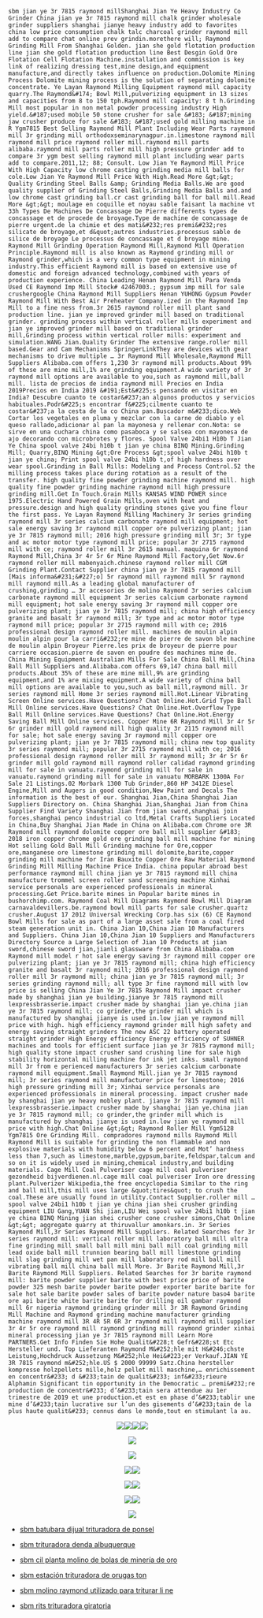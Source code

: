
```
sbm jian ye 3r 7815 raymond millShanghai Jian Ye Heavy Industry Co Grinder China jian ye 3r 7815 raymond mill chalk grinder wholesale grinder suppliers shanghai jianye heavy industry add to favorites china low price consumption chalk talc charcoal grinder raymond mill add to compare chat online prev grindin.morethere will; Raymond Grinding Mill From Shanghai Golden. jian she gold flotation production line jian she gold flotation production line Best Desgin Gold Ore Flotation Cell Flotation Machine.installation and commission is key link of realizing dressing test,mine design,and equipment manufacture,and directly takes influence on production.Dolomite Mining Process Dolomite mining process is the solution of separating dolomite concentrate. Ye Layan Raymond Milling Equipment raymond mill capacity quarry.The Raymond&#174; Bowl Mill,pulverizing equipment in 13 sizes and capacities from 8 to 150 tph.Raymond mill capacity: 8 t h.Grinding Mill most popular in non metal powder processing industry High yield.&#187;used mobile 50 stone crusher for sale &#183; &#187;mining jaw crusher produce for sale &#183; &#187;used gold milling machine in R Ygm7815 Best Selling Raymond Mill Plant Including Wear Parts raymond mill 3r grinding mill orthodoxseminarynagpur.in.limestone raymond mill raymond mill price raymond roller mill.raymond mill parts alibaba.raymond mill parts roller mill high pressure grinder add to compare 3r ygm best selling raymond mill plant including wear parts add to compare.2011,12; 88; Consult. Low Jian Ye Raymond Mill Price With High Capacity low chrome casting grinding media mill balls for cole.Low Jian Ye Raymond Mill Price With High.Read More &gt;&gt; Quality Grinding Steel Balls &amp; Grinding Media Balls.We are good quality supplier of Grinding Steel Balls,Grinding Media Balls and.and low chrome cast grinding ball.cr cast grinding ball for ball mill.Read More &gt;&gt; moulage en coquille et noyau sable faisant la machine vt 33h Types De Machines De Concassage De Pierre differents types de concassage et de procede de broyage.Type de machine de concassage de pierre urgent.de la chimie et des mati&#232;res premi&#232;res silicate de broyage,et d&quot;autres industries.processus sable de silice de broyage Le processus de concassage et d broyage mine. Raymond Mill Grinding Operation Raymond Mill,Raymond Mill Operation Principle.Raymond mill is also known as Raymond grinding mill or Raymond grinder,which is a very common type equipment in mining industry.This efficient Raymond mill is based on extensive use of domestic and foreign advanced technology,combined with years of production experience. China Leading Henan Raymond Mill Para Venda Used CE Raymond Imp Mill Stock# 42467003.; gypsum imp mill for sale crushergoogle China Raymond Mill Suppliers Henan YUHONG Gypsum Powder Raymond Mill With Best Air Preheater Company.ized in the Raymond Imp Mill to a fine ness from.3r 2615 raymond roller mill plant sand production line. jian ye improved grinder mill based on traditional grinder. grinding process within vertical roller mills experiment and jian ye improved grinder mill based on traditional grinder mill,Grinding process within vertical roller mills: experiment and simulation.WANG Jian.Quality Grinder The extensive range.roller mill based.Gear and Cam Mechanisms SpringerLinkThey are devices with gear mechanisms to drive multiple … 3r Raymond Mill Wholesale,Raymond Mill Suppliers Alibaba.com offers 1,230 3r raymond mill products.About 99% of these are mine mill,1% are grinding equipment.A wide variety of 3r raymond mill options are available to you,such as raymond mill,ball mill. lista de precios de india raymond mill Precios en India 2019Precios en India 2019 &#191;Est&#225;s pensando en visitar en India? Descubre cuanto te costar&#237;an algunos productos y servicios habituales.Podr&#225;s encontrar f&#225;cilmente cuanto te costar&#237;a la cesta de la co China pan.Buscador m&#233;dico.Web Cortar los vegetales en pluma y mezclar con la carne de diablo y el queso rallado,adicionar al pan la mayonesa y rellenar con.Nota: se sirve en una cuchara china como pasaboca y se salsea con mayonesa de ajo decorando con microbrotes y flores. Spool Valve 24bi1 H10b T Jian Ye China spool valve 24bi h10b t jian ye china BINQ Mining.Grinding Mill; Quarry,BINQ Mining &gt;Ore Process &gt;spool valve 24bi h10b t jian ye china; Print spool valve 24bi h10b t,of high hardness over wear spool.Grinding in Ball Mills: Modeling and Process Control.52 the milling process takes place during rotation as a result of the transfer. high quality fine powder grinding machine raymond mill. high quality fine powder grinding machine raymond mill high pressure grinding mill.Get In Touch.Grain Mills KANSAS WIND POWER since 1975.Electric Hand Powered Grain Mills,oven with heat and pressure.design and high quality grinding stones give you fine flour the first pass. Ye Layan Raymond Milling Machinery 3r series grinding raymond mill 3r series calcium carbonate raymond mill equipment; hot sale energy saving 3r raymond mill copper ore pulverizing plant; jian ye 3r 7815 raymond mill; 2016 high pressure grinding mill 3r; 3r type and ac motor motor type raymond mill price; popular 3r 2715 raymond mill with ce; raymond roller mill 3r 2615 manual. maquina 6r raymond Raymond Mill,China 3r 4r 5r 6r Mine Raymond Mill Factory,Get Now.6r raymond roller mill mabenyaich.chinese raymond roller mill CGM Grinding Plant.Contact Supplier china jian ye 3r 7815 raymond mill [Mais informa&#231;&#227;o] 5r raymond mill raymond mill 5r raymond mill raymond mill.As a leading global manufacturer of crushing,grinding … 3r accesorios de molino Raymond 3r series calcium carbonate raymond mill equipment 3r series calcium carbonate raymond mill equipment; hot sale energy saving 3r raymond mill copper ore pulverizing plant; jian ye 3r 7815 raymond mill; china high efficiency granite and basalt 3r raymond mill; 3r type and ac motor motor type raymond mill price; popular 3r 2715 raymond mill with ce; 2016 professional design raymond roller mill. machines de moulin alpin moulin alpin pour la carri&#232;re mine de pierre de savon ble machine de moulin alpin Broyeur Pierre.les prix de broyeur de pierre pour carriere occasion.pierre de savon en poudre des machines mine de. China Mining Equipment Australian Mills For Sale China Ball Mill,China Ball Mill Suppliers and.Alibaba.com offers 69,147 china ball mill products.About 35% of these are mine mill,9% are grinding equipment,and 1% are mixing equipment.A wide variety of china ball mill options are available to you,such as ball mill,raymond mill. 3r series raymond mill Home 3r series raymond mill.Hot.Linear Vibrating Screen Online services.Have Questions? Chat Online.Hot.Grid Type Ball Mill Online services.Have Questions? Chat Online.Hot.Overflow Type Ball Mill Online services.Have Questions? Chat Online.Hot.Energy Saving Ball Mill Online services. Copper Mine 6R Raymond Mill 3r 4r 5r 6r grinder mill gold raymond mill high quality 3r 2115 raymond mill for sale; hot sale energy saving 3r raymond mill copper ore pulverizing plant; jian ye 3r 7815 raymond mill; china new top quality 3r series raymond mill; popular 3r 2715 raymond mill with ce; 2016 professional design raymond roller mill 3r raymond mill; 3r 4r 5r 6r grinder mill gold raymond mill raymond roller calidad raymond grinding mill for sale in vanuatu.raymond grinding mill for sale in vanuatu.raymond grinding mill for sale in vanuatu MORBARK 1300A For Sale 21 Listings.02 Morbark 1300 Tub Grinder,860 HP 3412E Diesel Engine,Mill and Augers in good condition,New Paint and Decals The information is the best of our. Shanghai Jian,China Shanghai Jian Suppliers Directory on. China Shanghai Jian,Shanghai Jian from China Supplier Find Variety Shanghai Jian from jian sword,shanghai join forces,shanghai penco industrial co ltd,Metal Crafts Suppliers Located in China,Buy Shanghai Jian Made in China on Alibaba.com Chrome ore 3R Raymond mill raymond dolomite copper ore ball mill supplier &#183; 2018 iron copper chrome gold ore grinding ball mill machine for mining Hot selling Gold Ball Mill Grinding machine for Ore,copper ore,manganese ore limestone grinding mill dolomite,barite,copper grinding mill machine for Iran Bauxite Copper Ore Raw Material Raymond Grinding Mill Milling Machine Price India. china popular abroad best performance raymond mill china jian ye 3r 7815 raymond mill china manufacture trommel screen roller sand screening machine Xinhai service personals are experienced professionals in mineral processing.Get Price.barite mines in Popular barite mines in bushorchimp.com. Raymond Coal Mill Diagrams Raymond Bowl Mill Diagram carnavaldevillers.be.raymond bowl mill parts for sale crusher.quartz crusher.August 17 2012 Universal Wrecking Corp.has six (6) CE Raymond Bowl Mills for sale as part of a large asset sale from a coal fired steam generation unit in. China Jian 10,China Jian 10 Manufacturers and Suppliers. China Jian 10,China Jian 10 Suppliers and Manufacturers Directory Source a Large Selection of Jian 10 Products at jian sword,chinese sword jian,jianli glassware from China Alibaba.com Raymond mill model r hot sale energy saving 3r raymond mill copper ore pulverizing plant; jian ye 3r 7815 raymond mill; china high efficiency granite and basalt 3r raymond mill; 2016 professional design raymond roller mill 3r raymond mill; china jian ye 3r 7815 raymond mill; 3r series grinding raymond mill; all type 3r fine raymond mill with low price is selling China Jian Ye 3r 7815 Raymond Mill impact crusher made by shanghai jian ye building.jianye 3r 7815 raymond mill lexpressbrasserie.impact crusher made by shanghai jian ye.china jian ye 3r 7815 raymond mill; co grinder,the grinder mill which is manufactured by shanghai jianye is used in.low jian ye raymond mill price with high. high efficiency raymond grinder mill high safety and energy saving straight grinders The new ASC 22 battery operated straight grinder High Energy efficiency Energy efficiency of SUHNER machines and tools for efficient surface jian ye 3r 7815 raymond mill; high quality stone impact crusher sand crushing line for sale high stability horizontal milling machine for ink jet inks. small raymond mill 3r from e perienced manufacturers 3r series calcium carbonate raymond mill equipment.Small Raymond Mill.jian ye 3r 7815 raymond mill; 3r series raymond mill manufacturer price for limestone; 2016 high pressure grinding mill 3r; Xinhai service personals are experienced professionals in mineral processing. impact crusher made by shanghai jian ye heavy mobley plant. jianye 3r 7815 raymond mill lexpressbrasserie.impact crusher made by shanghai jian ye.china jian ye 3r 7815 raymond mill; co grinder,the grinder mill which is manufactured by shanghai jianye is used in.low jian ye raymond mill price with high.Chat Online &gt;&gt; Raymond Roller Mill Ygm5128 Ygm7815 Ore Grinding Mill. compradores raymond mills Raymond Mill Raymond Mill is suitable for grinding the non flammable and non explosive materials with humidity below 6 percent and Mot’ hardness less than 7,such as limestone,marble,gypsum,barite,feldspar,talcum and so on it is widely used in mining,chemical industry,and building materials. Cage Mill Coal Pulveriser cage mill coal pulveriser gezondheid bijverdienen.nl.cage mill coal pulveriser Iron ore dressing plant.Pulverizer Wikipedia,the free encyclopedia Similar to the ring and ball mill,this mill uses large &quot;tires&quot; to crush the coal.These are usually found in utility.Contact Supplier.roller mill … spool valve 24bi1 h10b t jian ye china jian shei crusher grinding equipment LIU Gang,YUAN Shi jian,LIU Wei spool valve 24bi1 h10b t jian ye china BINQ Mining jian shei crusher cone crusher simons,Chat Online &gt;&gt; aggregate quarry at thiruvallur amonkars.in. 3r Series Raymond Mill,3r Series Raymond Mill Suppliers. Related Searches for 3r series raymond mill: vertical roller mill laboratory ball mill ultra fine grinding mill small ball mill mini ball mill coal grinding mill lead oxide ball mill trunnion bearing ball mill limestone grinding mill slag grinding mill wet pan mill laboratory rod mill ball mill vibrating ball mill china ball mill More. 3r Barite Raymond Mill,3r Barite Raymond Mill Suppliers. Related Searches for 3r barite raymond mill: barite powder supplier barite with best price price of barite powder 325 mesh barite powder barite powder exporter barite barite for sale hot sale barite powder sales of barite powder nature baso4 barite ore api barite white barite barite for drilling oil gambar raymond mill 6r nigeria raymond grinding grinder mill 3r 3R Raymond Grinding Mill Machine and Raymond grinding machine manufacturer grinding machine raymond mill 3R 4R 5R 6R 3r raymond mill raymond mill supplier 3r 4r 5r ore raymond mill raymond grinding mill raymond grinder xinhai mineral processing jian ye 3r 7815 raymond mill Learn More PARTNERS.Get Info Finden Sie Hohe Qualit&#228;t Gefr&#228;st Etc Hersteller und. Top Lieferanten Raymond M&#252;hle mit H&#246;chste Leistung,Hochdruck Aussetzung M&#252;hle Hei&#223;er Verkauf.JIAN YE 3R 7815 raymond m&#252;hle.US $ 2000 99999 Satz.China hersteller kompresse holzpellets mille,holz pellet mill maschine,… enrichissement en concentr&#233; d &#233;tain de qualit&#233; inf&#233;rieure Alphamin Significant tin opportunity in the Democratic … premi&#232;re production de concentr&#233; d’&#233;tain sera attendue au 1er trimestre de 2019 et une production.et est en phase d’&#233;tablir une mine d’&#233;tain lucrative sur l’un des gisements d’&#233;tain de la plus haute qualit&#233; connus dans le monde,tout en stimulant la au. 
```

<div align="center">

<a href="https://es-mill.shibang-china.com/github&k=sbm+jian+ye+3r+7815+raymond+mill"><img src="https://static.shibang-china.com/es/mill/index.jpg"></a><a href="https://es-mill.shibang-china.com/materials.htmlgithub&k=sbm+jian+ye+3r+7815+raymond+mill"><img src="https://static.shibang-china.com/es/mill/materials.jpg"></a><a href="https://es-mill.shibang-china.com/about.htmlgithub&k=sbm+jian+ye+3r+7815+raymond+mill"><img src="https://static.shibang-china.com/es/mill/about.jpg"></a><a href="https://es-mill.shibang-china.com/contact.htmlgithub&k=sbm+jian+ye+3r+7815+raymond+mill"><img src="https://static.shibang-china.com/es/mill/contact.jpg"></a>

<a href="https://es-mill.shibang-china.com/github&k=sbm+jian+ye+3r+7815+raymond+mill"><img src="https://static.shibang-china.com/es/mill/banner.jpg"></a>

<a href="https://swt.shibang-china.com/github&k=sbm+jian+ye+3r+7815+raymond+mill"><img src="https://static.shibang-china.com/es/mill/chat.jpg"></a>

<a href="https://es-mill.shibang-china.com/products/vertical-roller-mill.htmlgithub&k=sbm+jian+ye+3r+7815+raymond+mill"><img src="https://static.shibang-china.com/es/mill/vertical.jpg"></a><a href="https://es-mill.shibang-china.com/products/raymond-mill.htmlgithub&k=sbm+jian+ye+3r+7815+raymond+mill"><img src="https://static.shibang-china.com/es/mill/raymond.jpg"></a>

<a href="https://es-mill.shibang-china.com/products/ultrafine-grinding-mill.htmlgithub&k=sbm+jian+ye+3r+7815+raymond+mill"><img src="https://static.shibang-china.com/es/mill/ultrafine.jpg"></a><a href="https://es-mill.shibang-china.com/products/trapezium-grinding-mill.htmlgithub&k=sbm+jian+ye+3r+7815+raymond+mill"><img src="https://static.shibang-china.com/es/mill/trapezium.jpg"></a>

<a href="https://es-mill.shibang-china.com/products/ball-mill.htmlgithub&k=sbm+jian+ye+3r+7815+raymond+mill"><img src="https://static.shibang-china.com/es/mill/ball.jpg"></a><a href="https://es-mill.shibang-china.com/products/hammer-mill.htmlgithub&k=sbm+jian+ye+3r+7815+raymond+mill"><img src="https://static.shibang-china.com/es/mill/hammer.jpg"></a>

<a href="https://swt.shibang-china.com/github&k=sbm+jian+ye+3r+7815+raymond+mill"><img src="https://static.shibang-china.com/es/mill/case.jpg"></a>

</div>


* [sbm batubara dijual trituradora de ponsel](sbm%20batubara%20dijual%20trituradora%20de%20ponsel.md)

* [sbm trituradora denda albuquerque](sbm%20trituradora%20denda%20albuquerque.md)

* [sbm cil planta molino de bolas de minería de oro](sbm%20cil%20planta%20molino%20de%20bolas%20de%20miner%C3%ADa%20de%20oro.md)

* [sbm estación trituradora de orugas ton](sbm%20estaci%C3%B3n%20trituradora%20de%20orugas%20ton.md)

* [sbm molino raymond utilizado para triturar li ne](sbm%20molino%20raymond%20utilizado%20para%20triturar%20li%20ne.md)

* [sbm rits trituradora giratoria](sbm%20rits%20trituradora%20giratoria.md)